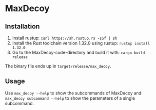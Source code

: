 # MaxDecoy

## Installation

1. Install rustup: `curl https://sh.rustup.rs -sSf | sh`
2. Install the Rust toolchain version 1.32.0 using rustup: `rustup install 1.32.0`
3. Go to the MaxDecoy-code-directory and build it with: `cargo build --release`

The binary file ends up in `target/release/max_decoy`.

## Usage
Use `max_decoy --help` to show the subcommands of MaxDecoy and `max_decoy subcommand --help` to show the parameters of a single subcommand.
